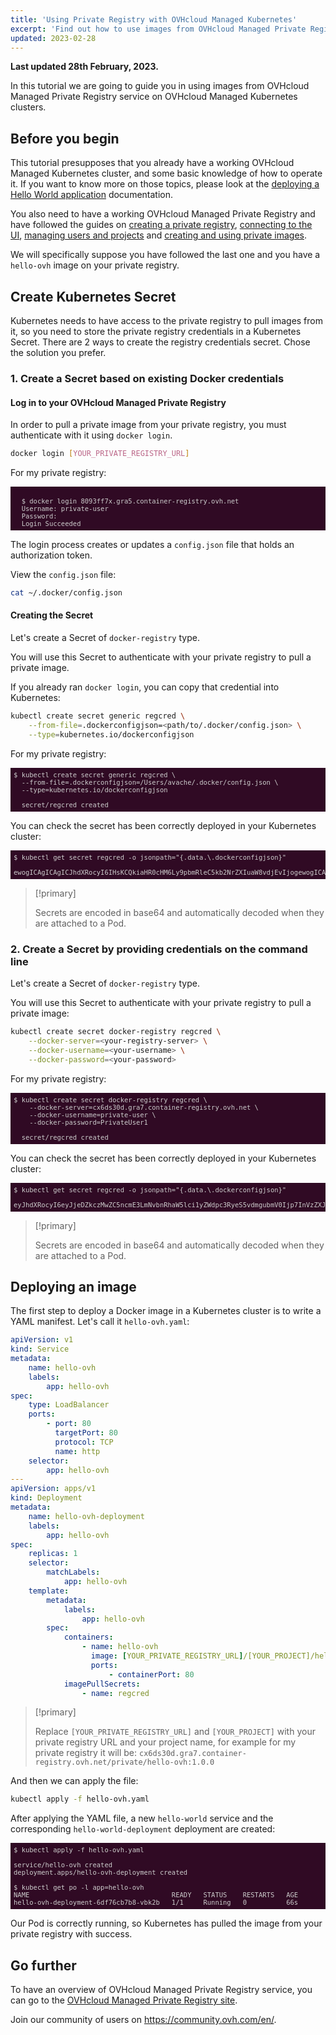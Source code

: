 ```yaml
---
title: 'Using Private Registry with OVHcloud Managed Kubernetes'
excerpt: 'Find out how to use images from OVHcloud Managed Private Registry service on OVHcloud Managed Kubernetes clusters'
updated: 2023-02-28
---
```


**Last updated 28th February, 2023.**

<style>
 pre {
     font-size: 14px;
 }
 pre.console {
   background-color: #300A24; 
   color: #ccc;
   font-family: monospace;
   padding: 5px;
   margin-bottom: 5px;
 }
 pre.console code {
   b   color: #ccc;
   font-family: monospace !important;
   font-size: 0.75em;
 }
 .small {
     font-size: 0.75em;
 }
</style>


In this tutorial we are going to guide you in using images from OVHcloud Managed Private Registry service on OVHcloud Managed Kubernetes clusters.

## Before you begin

This tutorial presupposes that you already have a working OVHcloud Managed Kubernetes cluster, and some basic knowledge of how to operate it. If you want to know more on those topics, please look at the [deploying a Hello World application](/pages/platform/kubernetes-k8s/deploying-hello-world) documentation.

You also need to have a working OVHcloud Managed Private Registry and have followed the guides on [creating a private registry](../creating-a-private-registry/), [connecting to the UI](../connecting-to-the-ui/), [managing users and projects](../managing-users-and-projects/) and [creating and using private images](/pages/platform/private-registry/creating-and-using-a-private-image).

We will specifically suppose you have followed the last one and you have a `hello-ovh` image on your private registry.

## Create Kubernetes Secret

Kubernetes needs to have access to the private registry to pull images from it, so you need to store the private registry credentials in a Kubernetes Secret.
There are 2 ways to create the registry credentials secret. Chose the solution you prefer.

### 1. Create a Secret based on existing Docker credentials

#### Log in to your OVHcloud Managed Private Registry

In order to pull a private image from your private registry, you must authenticate with it using `docker login`.

```bash
docker login [YOUR_PRIVATE_REGISTRY_URL]
```

For my private registry:

<pre class="console"><code>
  $ docker login 8093ff7x.gra5.container-registry.ovh.net
  Username: private-user
  Password: 
  Login Succeeded
</code></pre>

The login process creates or updates a `config.json` file that holds an authorization token.

View the `config.json` file:

```bash
cat ~/.docker/config.json
```

#### Creating the Secret

Let's create a Secret of `docker-registry` type.

You will use this Secret to authenticate with your private registry to pull a private image.

If you already ran `docker login`, you can copy that credential into Kubernetes:

```bash
kubectl create secret generic regcred \
    --from-file=.dockerconfigjson=<path/to/.docker/config.json> \
    --type=kubernetes.io/dockerconfigjson
```

For my private registry:

<pre class="console"><code>$ kubectl create secret generic regcred \
  --from-file=.dockerconfigjson=/Users/avache/.docker/config.json \
  --type=kubernetes.io/dockerconfigjson

  secret/regcred created
</code></pre>

You can check the secret has been correctly deployed in your Kubernetes cluster:

<pre class="console"><code>$ kubectl get secret regcred -o jsonpath="{.data.\.dockerconfigjson}"

ewogICAgICAgICJhdXRocyI6IHsKCQkiaHR0cHM6Ly9pbmRleC5kb2NrZXIuaW8vdjEvIjogewogICAgICAgICAgICAgICAgICAgICAgICAiYXV0aCI6ICJjMk55WVd4NU9qaDBhM00wWm01aiIKICAgICAgICAgICAgICAgIH0sCiAgICAgICAgICAgICAgICAiY3g2ZHMzMGQuZ3JhNy5jb250YWluZXItcmVnaXN0cnkub3ZoLm5ldCI6IHsKICAgICAgICAgICAgICAgICAgICAgICAgImF1dGgiOiAiY0hKcGRtRjBaUzExYzJWeU9sQnlhWFpoZEdWVmMyVnlNUT09IgogICAgICAgICAgICAgICAgfQogICAgICAgIH0KfQo=
</code></pre>

>[!primary]
>
> Secrets are encoded in base64 and automatically decoded when they are attached to a Pod.

### 2. Create a Secret by providing credentials on the command line

Let's create a Secret of `docker-registry` type.

You will use this Secret to authenticate with your private registry to pull a private image:

```bash
kubectl create secret docker-registry regcred \
    --docker-server=<your-registry-server> \
    --docker-username=<your-username> \
    --docker-password=<your-password>
```

For my private registry:

<pre class="console"><code>$ kubectl create secret docker-registry regcred \
    --docker-server=cx6ds30d.gra7.container-registry.ovh.net \
    --docker-username=private-user \
    --docker-password=PrivateUser1

  secret/regcred created
</code></pre>

You can check the secret has been correctly deployed in your Kubernetes cluster:

<pre class="console"><code>$ kubectl get secret regcred -o jsonpath="{.data.\.dockerconfigjson}"

eyJhdXRocyI6eyJjeDZkczMwZC5ncmE3LmNvbnRhaW5lci1yZWdpc3RyeS5vdmgubmV0Ijp7InVzZXJuYW1lIjoicHJpdmF0ZS11c2VyIiwicGFzc3dvcmQiOiJQcml2YXRlVXNlcjEiLCJhdXRoIjoiY0hKcGRtRjBaUzExYzJWeU9sQnlhWFpoZEdWVmMyVnlNUT09In19fQ==
</code></pre>

>[!primary]
>
> Secrets are encoded in base64 and automatically decoded when they are attached to a Pod.

## Deploying an image

The first step to deploy a Docker image in a Kubernetes cluster is to write a YAML manifest. Let's call it `hello-ovh.yaml`:

```yaml
apiVersion: v1
kind: Service
metadata:
    name: hello-ovh
    labels:
        app: hello-ovh
spec:
    type: LoadBalancer
    ports:
        - port: 80
          targetPort: 80
          protocol: TCP
          name: http
    selector:
        app: hello-ovh
---
apiVersion: apps/v1
kind: Deployment
metadata:
    name: hello-ovh-deployment
    labels:
        app: hello-ovh
spec:
    replicas: 1
    selector:
        matchLabels:
            app: hello-ovh
    template:
        metadata:
            labels:
                app: hello-ovh
        spec:
            containers:
                - name: hello-ovh
                  image: [YOUR_PRIVATE_REGISTRY_URL]/[YOUR_PROJECT]/hello-ovh:1.0.0
                  ports:
                      - containerPort: 80
            imagePullSecrets:
                - name: regcred
```

>[!primary]
>
> Replace `[YOUR_PRIVATE_REGISTRY_URL]` and `[YOUR_PROJECT]` with your private registry URL and your project name, for example for my private registry it will be: `cx6ds30d.gra7.container-registry.ovh.net/private/hello-ovh:1.0.0`

And then we can apply the file:

```bash
kubectl apply -f hello-ovh.yaml
```

After applying the YAML file, a new `hello-world` service and the corresponding `hello-world-deployment` deployment are created:

<pre class="console"><code>$ kubectl apply -f hello-ovh.yaml

service/hello-ovh created
deployment.apps/hello-ovh-deployment created

$ kubectl get po -l app=hello-ovh
NAME                                    READY   STATUS    RESTARTS   AGE
hello-ovh-deployment-6df76cb7b8-vbk2b   1/1     Running   0          66s
</code></pre>

Our Pod is correctly running, so Kubernetes has pulled the image from your private registry with success.

## Go further

To have an overview of OVHcloud Managed Private Registry service, you can go to the [OVHcloud Managed Private Registry site](/ca/en/private-registry/).

Join our community of users on <https://community.ovh.com/en/>.

